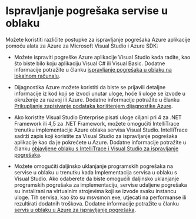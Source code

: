 <properties 
   pageTitle="Ispravljanje pogrešaka servise u Oblaku Azure | Microsoft Azure"
   description="Ispravljanje pogrešaka servisa Azure oblaka"
   services="visual-studio-online"
   documentationCenter="n/a"
   authors="TomArcher"
   manager="douge"
   editor="" />
<tags 
   ms.service="visual-studio-online"
   ms.devlang="multiple"
   ms.topic="article"
   ms.tgt_pltfrm="multiple"
   ms.workload="na"
   ms.date="08/15/2016"
   ms.author="tarcher" />

# <a name="debugging-cloud-services"></a>Ispravljanje pogrešaka servise u oblaku

Možete koristiti različite postupke za ispravljanje pogrešaka Azure aplikacije pomoću alata za Azure za Microsoft Visual Studio i Azure SDK:

- Možete ispraviti pogreške Azure aplikacije Visual Studio kada radite, kao što biste bilo koju aplikaciju Visual C# ili Visual Basic. Dodatne informacije potražite u članku [ispravljanje pogrešaka u oblaku na lokalnom računalu](vs-azure-tools-debug-cloud-services-virtual-machines.md#debug-your-cloud-service-on-your-local-computer).

- Dijagnostika Azure možete koristiti da biste se prijavili detaljne informacije iz kod koji se izvodi unutar uloge, hoće li uloge se izvode u okruženje za razvoj ili Azure. Dodatne informacije potražite u članku [Prikupljanje zapisivanje podataka korištenjem dijagnostike Azure](http://go.microsoft.com/fwlink/p/?LinkId=400450).

- Ako koristite Visual Studio Enterprise pisati uloge ciljani pri 4 za .NET Framework ili 4,5 za .NET Framework, možete omogućiti IntelliTrace trenutku implementacije Azure oblaka servisa Visual Studio. IntelliTrace sadrži zapis koji koristite za Visual Studio za ispravljanje pogrešaka aplikacije kao da je pokrećete u Azure. Dodatne informacije potražite u članku [objavljene oblaku s IntelliTrace i Visual Studio za ispravljanje pogrešaka]( http://go.microsoft.com/fwlink/p/?LinkId=623016).

- Možete omogućiti daljinsko uklanjanje programskih pogrešaka na servise u oblaku u trenutku kada Implementacija servisa u oblaku s Visual Studio. Ako odaberete da biste omogućili daljinsko uklanjanje programskih pogrešaka za implementaciju, servise udaljene pogrešaka su instalirani na virtualnim strojevima koji se izvode svaku instancu uloge. Tih servisa, kao što su msvsmon.exe, utjecati na performanse ili rezultirati dodatnih troškova. Dodatne informacije potražite u članku [servis u oblaku u Azure za ispravljanje pogrešaka](vs-azure-tools-debug-cloud-services-virtual-machines.md#debug-a-cloud-service-in-azure).



